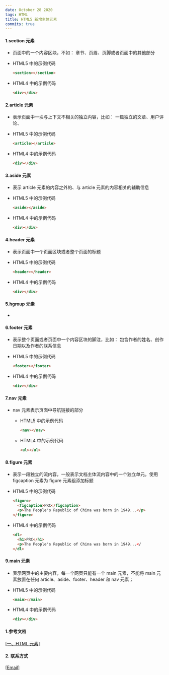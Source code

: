 ```yaml
---
date: October 28 2020
tags: HTML
title: HTML5 新增主体元素
commits: true
---
```


#### 1.section 元素

- 页面中的一个内容区块，不如： 章节、页眉、页脚或者页面中的其他部分

- HTML5 中的示例代码

  ```html
  <section></section>
  ```

- HTML4 中的示例代码

  ```html
  <div></div>
  ```

#### 2.article 元素

- 表示页面中一块与上下文不相关的独立内容，比如： 一篇独立的文章、用户评论、

- HTML5 中的示例代码

  ```html
  <article></article>
  ```

- HTML4 中的示例代码

  ```html
  <div></div>
  ```

#### 3.aside 元素

- 表示 article 元素的内容之外的、与 article 元素的内容相关的辅助信息

- HTML5 中的示例代码

  ```html
  <aside></aside>
  ```

- HTML4 中的示例代码

  ```html
  <div></div>
  ```

#### 4.header 元素

- 表示页面中一个页面区块或者整个页面的标题

- HTML5 中的示例代码

  ```html
  <header></header>
  ```

- HTML4 中的示例代码

  ```html
  <div></div>
  ```

#### 5.hgroup 元素

-

#### 6.footer 元素

- 表示整个页面或者页面中一个内容区块的脚注，比如： 包含作者的姓名、创作日期以及作者的联系信息

- HTML5 中的示例代码

  ```html
  <footer></footer>
  ```

- HTML4 中的示例代码

  ```html
  <div></div>
  ```

#### 7.nav 元素

- nav 元素表示页面中导航链接的部分

  - HTML5 中的示例代码

    ```html
    <nav></nav>
    ```

  - HTML4 中的示例代码

    ```html
    <ul></ul>
    ```

#### 8.figure 元素

- 表示一段独立的流内容，一般表示文档主体流内容中的一个独立单元。使用 figcaption 元素为 figure 元素组添加标题

- HTML5 中的示例代码

  ```html
  <figure>
    <figcaption>PRC</figcaption>
    <p>The People's Republic of China was born in 1949...</p>
  </figure>
  ```

- HTML4 中的示例代码

  ```html
  <dl>
    <h1>PRC</h1>
    <p>The People's Republic of China was born in 1949...</
  </dl>
  ```

#### 9.main 元素

- 表示网页中的主要内容，每一个网页只能有一个 main 元素，不能将 main 元素放置在任何 article、aside、footer、header 和 nav 元素；

- HTML5 中的示例代码

  ```html
  <main></main>
  ```

- HTML4 中的示例代码

  ```html
  <div></div>
  ```

#### 1.参考文档

[[一、HTML 元素]](https://web-oyster.github.io/2020/10/28/HTML/Tutorial/%E5%9B%9B%E3%80%81HTML%20%E5%85%83%E7%B4%A0/)

#### 2. 联系方式

[[Email]](yuanmin8888@outlook.com)
